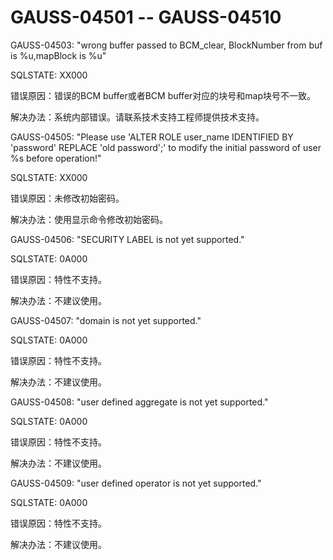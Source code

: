 # GAUSS-04501 -- GAUSS-04510

GAUSS-04503: "wrong buffer passed to BCM\_clear, BlockNumber from buf is %u,mapBlock is %u"

SQLSTATE: XX000

错误原因：错误的BCM buffer或者BCM buffer对应的块号和map块号不一致。

解决办法：系统内部错误。请联系技术支持工程师提供技术支持。

GAUSS-04505: "Please use 'ALTER ROLE user\_name IDENTIFIED BY 'password' REPLACE 'old password';' to modify the initial password of user %s before operation!"

SQLSTATE: XX000

错误原因：未修改初始密码。

解决办法：使用显示命令修改初始密码。

GAUSS-04506: "SECURITY LABEL is not yet supported."

SQLSTATE: 0A000

错误原因：特性不支持。

解决办法：不建议使用。

GAUSS-04507: "domain is not yet supported."

SQLSTATE: 0A000

错误原因：特性不支持。

解决办法：不建议使用。

GAUSS-04508: "user defined aggregate is not yet supported."

SQLSTATE: 0A000

错误原因：特性不支持。

解决办法：不建议使用。

GAUSS-04509: "user defined operator is not yet supported."

SQLSTATE: 0A000

错误原因：特性不支持。

解决办法：不建议使用。

